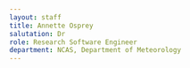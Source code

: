 ```yaml
---
layout: staff
title: Annette Osprey
salutation: Dr
role: Research Software Engineer
department: NCAS, Department of Meteorology
---
```

